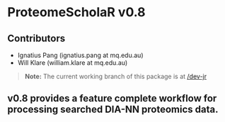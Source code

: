 # ProteomeScholaR v0.8

## Contributors 
* Ignatius Pang (ignatius.pang at mq.edu.au) 
* Will Klare (william.klare at mq.edu.au) 

> **Note:** The current working branch of this package is at [/dev-jr](https://github.com/APAF-bioinformatics/ProteomeScholaR/tree/vers-0.9)

## v0.8 provides a feature complete workflow for processing searched DIA-NN proteomics data.
